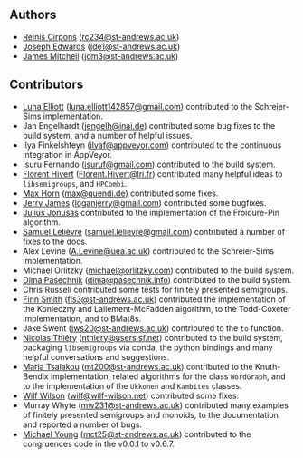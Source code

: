 ## Authors

- [Reinis Cirpons](https://reinisc.id.lv) (<rc234@st-andrews.ac.uk>)
- [Joseph Edwards](https://github.com/Joseph-Edwards) (<jde1@st-andrews.ac.uk>)
- [James Mitchell](https://jdbm.me) (<jdm3@st-andrews.ac.uk>)

## Contributors

- [Luna Elliott](https://le27.github.io/L-Elliott/)
  (<luna.elliott142857@gmail.com>)
  contributed to the Schreier-Sims implementation.
- Jan Engelhardt (<jengelh@inai.de>) contributed some bug fixes to the
  build system, and a number of helpful issues.
- Ilya Finkelshteyn (<ilyaf@appveyor.com>) contributed to the
  continuous integration in AppVeyor.
- Isuru Fernando (<isuruf@gmail.com>) contributed to the build system.
- [Florent Hivert](https://www.lri.fr/~hivert/)
  (<Florent.Hivert@lri.fr>) contributed many helpful ideas to
  `libsemigroups`, and `HPCombi`.
- [Max Horn](https://math.rptu.de/en/wgs/agag/people/head/prof-dr-max-horn)
  (<max@quendi.de>) contributed some fixes.
- [Jerry James](http://www.jamezone.org/) (<loganjerry@gmail.com>)
  contributed some bugfixes.
- [Julius Jonušas](http://julius.jonusas.work/) contributed to the
  implementation of the Froidure-Pin algorithm.
- [Samuel Lelièvre](https://lelievre.perso.math.cnrs.fr/index-en.html) (<samuel.lelievre@gmail.com>)
  contributed a number of fixes to the docs.
- Alex Levine (<A.Levine@uea.ac.uk>) contributed to the Schreier-Sims
  implementation.
- Michael Orlitzky (<michael@orlitzky.com>) contributed to the build system.
- [Dima Pasechnik](https://pasechnik.info/dima)
  (<dima@pasechnik.info>) contributed to the build system.
- Chris Russell contributed some tests for finitely presented
  semigroups.
- [Finn Smith](https://flsmith.github.io) (<fls3@st-andrews.ac.uk>)
  contributed the implementation of the Konieczny and
  Lallement-McFadden algorithm, to the Todd-Coxeter implementation,
  and to BMat8s.
- Jake Swent (jws20@st-andrews.ac.uk) contributed to the `to` function.
- [Nicolas Thiéry](http://nicolas.thiery.name/)
  (<nthiery@users.sf.net>) contributed to the build system, packaging
  `libsemigroups` via conda, the python bindings and many helpful
  conversations and suggestions.
- [Maria Tsalakou](https://mariatsalakou.github.io/) (<mt200@st-andrews.ac.uk>)
  contributed to the Knuth-Bendix implementation, related algorithms for the
  class `WordGraph`, and to the implementation of the `Ukkonen` and `Kambites`
  classes.
- [Wilf Wilson](https://wilf.me) (<wilf@wilf-wilson.net>) contributed some fixes.
- Murray Whyte (<mw231@st-andrews.ac.uk>) contributed many examples of
  finitely presented semigroups and monoids, to the documentation and reported a
  number of bugs.
- [Michael Young](https://mtorpey.github.io/) (<mct25@st-andrews.ac.uk>)
  contributed to the congruences code in the v0.0.1 to v0.6.7.
